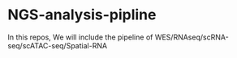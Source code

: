 # NGS-analysis-pipline
In this repos, We will include the pipeline of WES/RNAseq/scRNA-seq/scATAC-seq/Spatial-RNA
